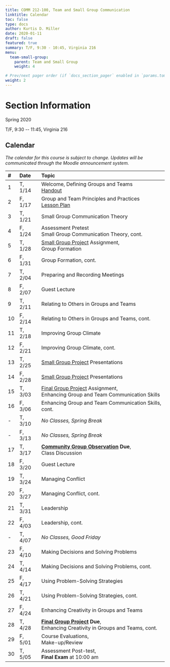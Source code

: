 ```yaml
---
title: COMM 212-100, Team and Small Group Communication
linktitle: Calendar
toc: false
type: docs
author: Kurtis D. Miller
date: 2020-01-11
draft: false
featured: true
summary: T/F, 9:30 - 10:45, Virginia 216
menu:
  team-small-group:
    parent: Team and Small Group
    weight: 4

# Prev/next pager order (if `docs_section_pager` enabled in `params.toml`)
weight: 2
---
```


Section Information
===================

Spring 2020

T/F, 9:30 -- 11:45, Virginia 216

<!-- more -->

[ho-s]:   /course/team-small-group/COMM-212-100-SP20-KM.pdf "Handout - Syllabus"

Calendar
--------

*The calendar for this course is subject to change.*
*Updates will be communicated through the Moodle announcement system.*


| #  | Date     | Topic                                                                                                                                                                                      |
|:--|:--------|:--------------------------------------------------------------------------------------------|
| 1  | T,  1/14 |                                           Welcome, Defining Groups and Teams              <br>                        [Handout][ho-s]                                                      |
| 2  | F,  1/17 |                                           Group and Team Principles and Practices         <br> [Lesson Plan][lp-dgt2]                                                                      |
| 3  | T,  1/21 |                                           Small Group Communication Theory                                                                                                                 |
| 4  | F,  1/24 | Assessment Pretest                   <br> Small Group Communication Theory, cont.                                                                                                          |
| 5  | T,  1/28 | [Small Group Project][] Assignment,  <br> Group Formation                                                                                                                                  |
| 6  | F,  1/31 |                                           Group Formation, cont.                                                                                                                           |
| 7  | T,  2/04 |                                           Preparing and Recording Meetings                                                                                                                 |
| 8  | F,  2/07 | <!-- drill 6&7 -->                        Guest Lecture                                                                                                                                    |
| 9  | T,  2/11 |                                           Relating to Others in Groups and Teams                                                                                                           |
| 10 | F,  2/14 |                                           Relating to Others in Groups and Teams, cont.                                                                                                    |
| 11 | T,  2/18 |                                           Improving Group Climate                                                                                                                          |
| 12 | F,  2/21 |                                           Improving Group Climate, cont.                                                                                                                   |
| 13 | T,  2/25 |                                           [Small Group Project][] Presentations                                                                                                            |
| 14 | F,  2/28 |                                           [Small Group Project][] Presentations                                                                                                            |
| 15 | T,  3/03 | [Final Group Project][] Assignment,  <br> Enhancing Group and Team Communication Skills                                                                                                    |
| 16 | F,  3/06 |                                           Enhancing Group and Team Communication Skills, cont.                                                                                             |
| -  | T,  3/10 |                                           *No Classes, Spring Break*                                                                                                                       |
| -  | F,  3/13 |                                           *No Classes, Spring Break*                                                                                                                       |
| 17 | T,  3/17 | **[Community Group Observation][] Due**, <br> Class Discussion                                                                                                                             |
| 18 | F,  3/20 | <!-- drill 19-20 -->                      Guest Lecture                                                                                                                                    |
| 19 | T,  3/24 |                                           Managing Conflict                                                                                                                                |
| 20 | F,  3/27 |                                           Managing Conflict, cont.                        <!--[Lesson Plan][TODO]-->                                                                       |
| 21 | T,  3/31 |                                           Leadership                                                                                                                                       |
| 22 | F,  4/03 |                                           Leadership, cont.                                                                                                                                |
| -  | T,  4/07 |                                           *No Classes, Good Friday*                                                                                                                        |
| 23 | F,  4/10 |                                           Making Decisions and Solving Problems                                                                                                            |
| 24 | T,  4/14 |                                           Making Decisions and Solving Problems, cont.                                                                                                     |
| 25 | F,  4/17 |                                           Using Problem-Solving Strategies                                                                                                                 |
| 26 | T,  4/21 |                                           Using Problem-Solving Strategies, cont.                                                                                                          |
| 27 | F,  4/24 |                                           Enhancing Creativity in Groups and Teams                                                                                                         |
| 28 | T,  4/28 | **[Final Group Project][] Due**,     <br> Enhancing Creativity in Groups and Teams, cont.                                                                                                  |
| 29 | F,  5/01 | Course Evaluations,                  <br> Make-up/Review                                  <!--[Lesson Plan][TODO]-->                                                                       |
| 30 | T,  5/05 | Assessment Post-test,                <br> **Final Exam** at 10:00 am                                                                                                                       |

<!--
# Assignment Links -->

[Community Group Observation]: /course/team-small-group/assignment/community-group-observation-assignment/ "Assignment description"
[Small Group Project]:   /course/team-small-group/assignment/small-project-assignment/     "Assignment description"
[Final Group Project]:   /course/team-small-group/assignment/final-project-assignment/     "Assignment description"
[Professionalism]:       /course/team-small-group/assignment/professionalism-grade/        "Assignment description"

<!-- handout links -->

<!-- lesson plan links -->

[lp-dgt2]: /course/team-small-group/lesson-plan/defining-groups-and-teams-2.md

<!-- visual aid links-->
